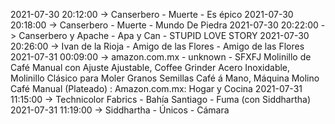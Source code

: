 2021-07-30 20:12:00 -> Canserbero - Muerte - Es épico
2021-07-30 20:18:00 -> Canserbero - Muerte - Mundo De Piedra
2021-07-30 20:22:00 -> Canserbero y Apache - Apa y Can - STUPID LOVE STORY
2021-07-30 20:26:00 -> Ivan de la Rioja - Amigo de las Flores - Amigo de las Flores
2021-07-31 00:09:00 -> amazon.com.mx - unknown - SFXFJ Molinillo de Café Manual con Ajuste Ajustable, Coffee Grinder Acero Inoxidable, Molinillo Clásico para Moler Granos Semillas Café á Mano, Máquina Molino Café Manual (Plateado) : Amazon.com.mx: Hogar y Cocina
2021-07-31 11:15:00 -> Technicolor Fabrics - Bahía Santiago - Fuma (con Siddhartha)
2021-07-31 11:19:00 -> Siddhartha - Únicos - Cámara
